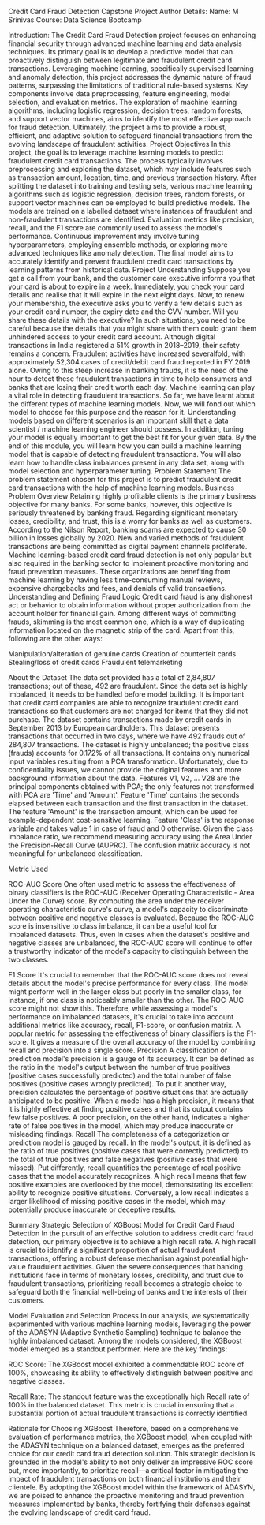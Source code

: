 Credit Card Fraud Detection Capstone Project
Author Details:
Name: M Srinivas
Course: Data Science Bootcamp

Introduction:
The Credit Card Fraud Detection project focuses on enhancing financial security through advanced machine learning and data analysis techniques.
Its primary goal is to develop a predictive model that can proactively distinguish between legitimate and fraudulent credit card transactions.
Leveraging machine learning, specifically supervised learning and anomaly detection, this project addresses the dynamic nature of fraud patterns, surpassing the limitations of traditional rule-based systems.
Key components involve data preprocessing, feature engineering, model selection, and evaluation metrics.
The exploration of machine learning algorithms, including logistic regression, decision trees, random forests, and support vector machines, aims to identify the most effective approach for fraud detection.
Ultimately, the project aims to provide a robust, efficient, and adaptive solution to safeguard financial transactions from the evolving landscape of fraudulent activities.
Project Objectives
In this project, the goal is to leverage machine learning models to predict fraudulent credit card transactions. The process typically involves preprocessing and exploring the dataset, which may include features such as transaction amount, location, time, and previous transaction history.
After splitting the dataset into training and testing sets, various machine learning algorithms such as logistic regression, decision trees, random forests, or support vector machines can be employed to build predictive models.
The models are trained on a labelled dataset where instances of fraudulent and non-fraudulent transactions are identified. Evaluation metrics like precision, recall, and the F1 score are commonly used to assess the model's performance. Continuous improvement may involve tuning hyperparameters, employing ensemble methods, or exploring more advanced techniques like anomaly detection.
The final model aims to accurately identify and prevent fraudulent credit card transactions by learning patterns from historical data.
Project Understanding
Suppose you get a call from your bank, and the customer care executive informs you that your card is about to expire in a week. Immediately, you check your card details and realise that it will expire in the next eight days. Now, to renew your membership, the executive asks you to verify a few details such as your credit card number, the expiry date and the CVV number. Will you share these details with the executive?
In such situations, you need to be careful because the details that you might share with them could grant them unhindered access to your credit card account.
Although digital transactions in India registered a 51% growth in 2018–2019, their safety remains a concern. Fraudulent activities have increased severalfold, with approximately 52,304 cases of credit/debit card fraud reported in FY 2019 alone. Owing to this steep increase in banking frauds, it is the need of the hour to detect these fraudulent transactions in time to help consumers and banks that are losing their credit worth each day. Machine learning can play a vital role in detecting fraudulent transactions.
So far, we have learnt about the different types of machine learning models. Now, we will fond out which model to choose for this purpose and the reason for it. Understanding models based on different scenarios is an important skill that a data scientist / machine learning engineer should possess. In addition, tuning your model is equally important to get the best fit for your given data.
By the end of this module, you will learn how you can build a machine learning model that is capable of detecting fraudulent transactions. You will also learn how to handle class imbalances present in any data set, along with model selection and hyperparameter tuning.
Problem Statement
The problem statement chosen for this project is to predict fraudulent credit card transactions with the help of machine learning models.
Business Problem Overview
Retaining highly profitable clients is the primary business objective for many banks. For some banks, however, this objective is seriously threatened by banking fraud. Regarding significant monetary losses, credibility, and trust, this is a worry for banks as well as customers.
According to the Nilson Report, banking scams are expected to cause 30 billion in losses globally by 2020. New and varied methods of fraudulent transactions are being committed as digital payment channels proliferate.
Machine learning-based credit card fraud detection is not only popular but also required in the banking sector to implement proactive monitoring and fraud prevention measures. These organizations are benefiting from machine learning by having less time-consuming manual reviews, expensive chargebacks and fees, and denials of valid transactions.
Understanding and Defining Fraud Logic
Credit card fraud is any dishonest act or behavior to obtain information without proper authorization from the account holder for financial gain. Among different ways of committing frauds, skimming is the most common one, which is a way of duplicating information located on the magnetic strip of the card. Apart from this, following are the other ways:

Manipulation/alteration of genuine cards
Creation of counterfeit cards
Stealing/loss of credit cards
Fraudulent telemarketing

About the Dataset
The data set provided has a total of 2,84,807 transactions; out of these, 492 are fraudulent. Since the data set is highly imbalanced, it needs to be handled before model building.
It is important that credit card companies are able to recognize fraudulent credit card transactions so that customers are not charged for items that they did not purchase.
The dataset contains transactions made by credit cards in September 2013 by European cardholders. This dataset presents transactions that occurred in two days, where we have 492 frauds out of 284,807 transactions. The dataset is highly unbalanced; the positive class (frauds) accounts for 0.172% of all transactions.
It contains only numerical input variables resulting from a PCA transformation. Unfortunately, due to confidentiality issues, we cannot provide the original features and more background information about the data. Features V1, V2, … V28 are the principal components obtained with PCA; the only features not transformed with PCA are 'Time' and 'Amount'. Feature 'Time' contains the seconds elapsed between each transaction and the first transaction in the dataset. The feature 'Amount' is the transaction amount, which can be used for example-dependent cost-sensitive learning. Feature 'Class' is the response variable and takes value 1 in case of fraud and 0 otherwise.
Given the class imbalance ratio, we recommend measuring accuracy using the Area Under the Precision-Recall Curve (AUPRC). The confusion matrix accuracy is not meaningful for unbalanced classification.

Metric Used

ROC-AUC Score
One often used metric to assess the effectiveness of binary classifiers is the ROC-AUC (Receiver Operating Characteristic - Area Under the Curve) score. By computing the area under the receiver operating characteristic curve's curve, a model's capacity to discriminate between positive and negative classes is evaluated.
Because the ROC-AUC score is insensitive to class imbalance, it can be a useful tool for imbalanced datasets. Thus, even in cases when the dataset's positive and negative classes are unbalanced, the ROC-AUC score will continue to offer a trustworthy indicator of the model's capacity to distinguish between the two classes.

F1 Score
It's crucial to remember that the ROC-AUC score does not reveal details about the model's precise performance for every class. The model might perform well in the larger class but poorly in the smaller class, for instance, if one class is noticeably smaller than the other. The ROC-AUC score might not show this. Therefore, while assessing a model's performance on imbalanced datasets, it's crucial to take into account additional metrics like accuracy, recall, F1-score, or confusion matrix.
A popular metric for assessing the effectiveness of binary classifiers is the F1-score. It gives a measure of the overall accuracy of the model by combining recall and precision into a single score.
Precision
A classification or prediction model's precision is a gauge of its accuracy. It can be defined as the ratio in the model's output between the number of true positives (positive cases successfully predicted) and the total number of false positives (positive cases wrongly predicted). To put it another way, precision calculates the percentage of positive situations that are actually anticipated to be positive.
When a model has a high precision, it means that it is highly effective at finding positive cases and that its output contains few false positives. A poor precision, on the other hand, indicates a higher rate of false positives in the model, which may produce inaccurate or misleading findings.
Recall
The completeness of a categorization or prediction model is gauged by recall. In the model's output, it is defined as the ratio of true positives (positive cases that were correctly predicted) to the total of true positives and false negatives (positive cases that were missed). Put differently, recall quantifies the percentage of real positive cases that the model accurately recognizes.
A high recall means that few positive examples are overlooked by the model, demonstrating its excellent ability to recognize positive situations. Conversely, a low recall indicates a larger likelihood of missing positive cases in the model, which may potentially produce inaccurate or deceptive results.

Summary
Strategic Selection of XGBoost Model for Credit Card Fraud Detection
In the pursuit of an effective solution to address credit card fraud detection, our primary objective is to achieve a high recall rate. A high recall is crucial to identify a significant proportion of actual fraudulent transactions, offering a robust defense mechanism against potential high-value fraudulent activities. Given the severe consequences that banking institutions face in terms of monetary losses, credibility, and trust due to fraudulent transactions, prioritizing recall becomes a strategic choice to safeguard both the financial well-being of banks and the interests of their customers.

Model Evaluation and Selection Process
In our analysis, we systematically experimented with various machine learning models, leveraging the power of the ADASYN (Adaptive Synthetic Sampling) technique to balance the highly imbalanced dataset. Among the models considered, the XGBoost model emerged as a standout performer. Here are the key findings:

ROC Score: The XGBoost model exhibited a commendable ROC score of 100%, showcasing its ability to effectively distinguish between positive and negative classes.

Recall Rate: The standout feature was the exceptionally high Recall rate of 100% in the balanced dataset. This metric is crucial in ensuring that a substantial portion of actual fraudulent transactions is correctly identified.

Rationale for Choosing XGBoost
Therefore, based on a comprehensive evaluation of performance metrics, the XGBoost model, when coupled with the ADASYN technique on a balanced dataset, emerges as the preferred choice for our credit card fraud detection solution. This strategic decision is grounded in the model's ability to not only deliver an impressive ROC score but, more importantly, to prioritize recall—a critical factor in mitigating the impact of fraudulent transactions on both financial institutions and their clientele. By adopting the XGBoost model within the framework of ADASYN, we are poised to enhance the proactive monitoring and fraud prevention measures implemented by banks, thereby fortifying their defenses against the evolving landscape of credit card fraud.
